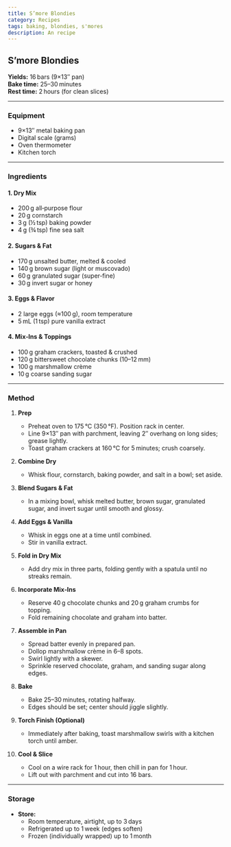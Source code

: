 ```yaml
---
title: S’more Blondies
category: Recipes
tags: baking, blondies, s'mores
description: An recipe
---
```


## S’more Blondies

**Yields:** 16 bars (9×13″ pan)  
**Bake time:** 25–30 minutes  
**Rest time:** 2 hours (for clean slices)

---

### Equipment
- 9×13″ metal baking pan  
- Digital scale (grams)  
- Oven thermometer  
- Kitchen torch  

---

### Ingredients

#### 1. Dry Mix
- 200 g all‑purpose flour  
- 20 g cornstarch  
- 3 g (½ tsp) baking powder  
- 4 g (¾ tsp) fine sea salt  

#### 2. Sugars & Fat
- 170 g unsalted butter, melted & cooled  
- 140 g brown sugar (light or muscovado)  
- 60 g granulated sugar (super‑fine)  
- 30 g invert sugar or honey  

#### 3. Eggs & Flavor
- 2 large eggs (≈100 g), room temperature  
- 5 mL (1 tsp) pure vanilla extract  

#### 4. Mix‑Ins & Toppings
- 100 g graham crackers, toasted & crushed  
- 120 g bittersweet chocolate chunks (10–12 mm)  
- 100 g marshmallow crème  
- 10 g coarse sanding sugar  

---

### Method

1. **Prep**  
   - Preheat oven to 175 °C (350 °F). Position rack in center.  
   - Line 9×13″ pan with parchment, leaving 2″ overhang on long sides; grease lightly.  
   - Toast graham crackers at 160 °C for 5 minutes; crush coarsely.

2. **Combine Dry**  
   - Whisk flour, cornstarch, baking powder, and salt in a bowl; set aside.

3. **Blend Sugars & Fat**  
   - In a mixing bowl, whisk melted butter, brown sugar, granulated sugar, and invert sugar until smooth and glossy.

4. **Add Eggs & Vanilla**  
   - Whisk in eggs one at a time until combined.  
   - Stir in vanilla extract.

5. **Fold in Dry Mix**  
   - Add dry mix in three parts, folding gently with a spatula until no streaks remain.

6. **Incorporate Mix‑Ins**  
   - Reserve 40 g chocolate chunks and 20 g graham crumbs for topping.  
   - Fold remaining chocolate and graham into batter.

7. **Assemble in Pan**  
   - Spread batter evenly in prepared pan.  
   - Dollop marshmallow crème in 6–8 spots.  
   - Swirl lightly with a skewer.  
   - Sprinkle reserved chocolate, graham, and sanding sugar along edges.

8. **Bake**  
   - Bake 25–30 minutes, rotating halfway.  
   - Edges should be set; center should jiggle slightly.

9. **Torch Finish (Optional)**  
   - Immediately after baking, toast marshmallow swirls with a kitchen torch until amber.

10. **Cool & Slice**  
    - Cool on a wire rack for 1 hour, then chill in pan for 1 hour.  
    - Lift out with parchment and cut into 16 bars.

---

### Storage

- **Store:**  
  - Room temperature, airtight, up to 3 days  
  - Refrigerated up to 1 week (edges soften)  
  - Frozen (individually wrapped) up to 1 month  
